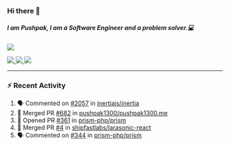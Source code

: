 ### Hi there 👋

##### I am Pushpak, I am a Software Engineer and a problem solver.💻

<a href='https://twitter.com/pushpak1300'><a href="https://pushpak1300.me/" target="_blank">
  <img src="https://img.shields.io/badge/website-%23E34F26.svg?&style=for-the-badge" />
</a> 
 
 <a href="https://twitter.com/pushpak1300" target="_blank">
  <img src="https://img.shields.io/badge/twitter-%231DA1F2.svg?&style=for-the-badge&logo=twitter&logoColor=white" />
</a> 

<a href="https://www.linkedin.com/in/pushpak-c-286b17b1/" target="_blank">
  <img src="https://img.shields.io/badge/linkedin-%230077B5.svg?&style=for-the-badge&logo=linkedin&logoColor=white" />
</a> 

<a href="https://dev.to/pushpak1300/" target="_blank">
  <img src="http://img.shields.io/badge/dev.to-gray?style=for-the-badge&logo=dev.to&?logoColor=white?logoWidth=100?label=" />
</a> 


</p>

---

### ⚡ Recent Activity

<!--START_SECTION:activity-->
1. 🗣 Commented on [#2057](https://github.com/inertiajs/inertia/issues/2057#issuecomment-2907674171) in [inertiajs/inertia](https://github.com/inertiajs/inertia)
2. 🎉 Merged PR [#682](https://github.com/pushpak1300/pushpak1300.me/pull/682) in [pushpak1300/pushpak1300.me](https://github.com/pushpak1300/pushpak1300.me)
3. 💪 Opened PR [#361](https://github.com/prism-php/prism/pull/361) in [prism-php/prism](https://github.com/prism-php/prism)
4. 🎉 Merged PR [#4](https://github.com/shipfastlabs/larasonic-react/pull/4) in [shipfastlabs/larasonic-react](https://github.com/shipfastlabs/larasonic-react)
5. 🗣 Commented on [#344](https://github.com/prism-php/prism/pull/344#issuecomment-2849485536) in [prism-php/prism](https://github.com/prism-php/prism)
<!--END_SECTION:activity-->
